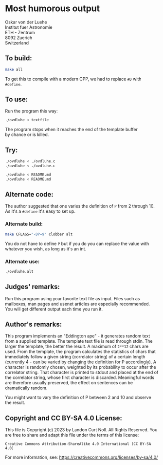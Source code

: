 # Most humorous output

Oskar von der Luehe\
Institut fuer Astronomie\
ETH - Zentrum\
8092 Zuerich\
Switzerland

## To build:

```sh
make all
```

To get this to compile with a modern CPP, we had to replace `#D` with `#define`.

## To use:

Run the program this way:

```sh
./ovdluhe < textfile
```

The program stops when it reaches the end of the template buffer\
by chance or is killed.

## Try:

```sh
./ovdluhe < ./ovdluhe.c
./ovdluhe < ./ovdluhe.c

./ovdluhe < README.md
./ovdluhe < README.md
```

## Alternate code:

The author suggested that one varies the definition of `P` from 2 through 10. As
it's a `#define` it's easy to set up.


### Alternate build:


```sh
make CFLAGS="-DP=9" clobber alt
```

You do not have to define `P` but if you do you can replace the value with
whatever you wish, as long as it's an int.


### Alternate use:

```sh
./ovdluhe.alt
```


## Judges' remarks:

Run this program using your favorite text file as input.  Files
such as mailboxes, man pages and usenet articles are especially
recommended.  You will get different output each time you run it.



## Author's remarks:

This program implements an "Eddington ape" - it generates
random text from a supplied template.  The template text file
is read through stdin.  The larger the template, the better the
result.  A maximum of `2**12` chars are used. From the template,
the program calculates the statistics of chars that immediately
follow a given string (correlator string) of a certain length
(currently 4 - can be varied by changing the definition for P
accordingly).  A character is randomly chosen, weighted by its
probability to occur after the correlator string.  That
character is printed to stdout and placed at the end of the
correlator string, whose first character is discarded.
Meaningful words are therefore usually preserved, the effect on
sentences can be dramatically random.

You might want to vary the definition of P between 2 and 10 and
observe the result.

## Copyright and CC BY-SA 4.0 License:

This file is Copyright (c) 2023 by Landon Curt Noll.  All Rights Reserved.
You are free to share and adapt this file under the terms of this license:

    Creative Commons Attribution-ShareAlike 4.0 International (CC BY-SA 4.0)

For more information, see: https://creativecommons.org/licenses/by-sa/4.0/
